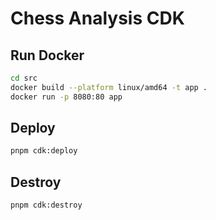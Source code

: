 # Chess Analysis CDK

## Run Docker

```sh
cd src
docker build --platform linux/amd64 -t app .                                        
docker run -p 8080:80 app
```

## Deploy

```sh
pnpm cdk:deploy
```

## Destroy

```sh
pnpm cdk:destroy
```

